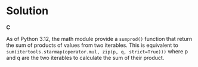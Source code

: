 # Solution

**C**

As of Python 3.12, the math module provide a `sumprod()` function that return the sum of products of values from two iterables. This is equivalent to
`sum(itertools.starmap(operator.mul, zip(p, q, strict=True)))` where p and q are the two iterables to calculate the sum of their product. 